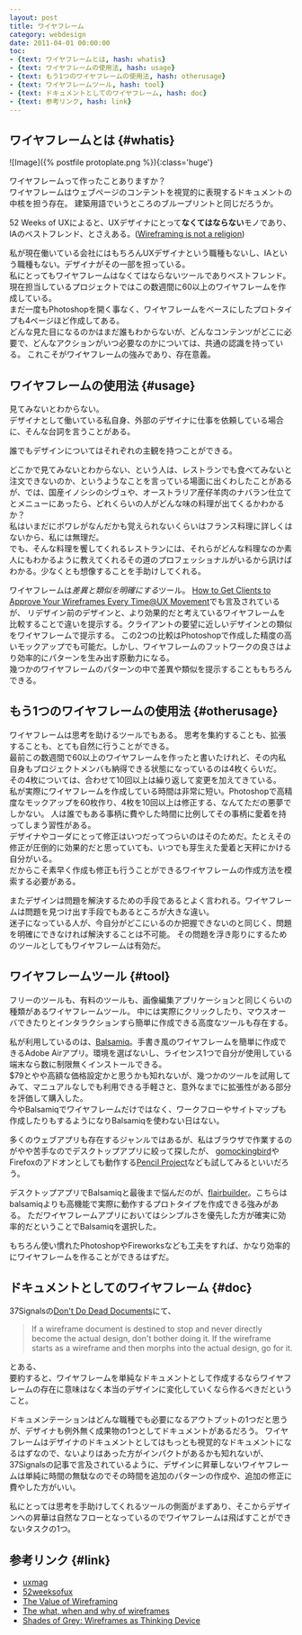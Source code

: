 ```yaml
---
layout: post
title: ワイヤフレーム
category: webdesign
date: 2011-04-01 00:00:00
toc:
- {text: ワイヤフレームとは, hash: whatis}
- {text: ワイヤフレームの使用法, hash: usage}
- {text: もう1つのワイヤフレームの使用法, hash: otherusage}
- {text: ワイヤフレームツール, hash: tool}
- {text: ドキュメントとしてのワイヤフレーム, hash: doc}
- {text: 参考リンク, hash: link}
---
```


## ワイヤフレームとは {#whatis}

![Image]({% postfile protoplate.png %}){:class='huge'}

ワイヤフレームって作ったことありますか？  
ワイヤフレームはウェブページのコンテントを視覚的に表現するドキュメントの中核を担う存在。
建築用語でいうところのブループリントと同じだろうか。

52 Weeks of UXによると、UXデザイナにとって**なくてはならない**モノであり、IAのベストフレンド、とさえある。([Wireframing is not a religion](http://52weeksofux.com/post/866406780/wireframing-is-not-a-religion))

私が現在働いている会社にはもちろんUXデザイナという職種もないし、IAという職種もない。デザイナがその一部を担っている。  
私にとってもワイヤフレームはなくてはならないツールでありベストフレンド。現在担当しているプロジェクトではこの数週間に60以上のワイヤフレームを作成している。  
まだ一度もPhotoshopを開く事なく、ワイヤフレームをベースにしたプロトタイプも4ページほど作成してある。  
どんな見た目になるのかはまだ誰もわからないが、どんなコンテンツがどこに必要で、どんなアクションがいつ必要なのかについては、共通の認識を持っている。
これこそがワイヤフレームの強みであり、存在意義。

## ワイヤフレームの使用法 {#usage}

見てみないとわからない。  
デザイナとして働いている私自身、外部のデザイナに仕事を依頼している場合に、そんな台詞を言うことがある。

誰でもデザインについてはそれぞれの主観を持つことができる。

どこかで見てみないとわからない、という人は、レストランでも食べてみないと注文できないのか、というようなことを言っている場面に出くわしたことがあるが、では、国産イノシシのシヴュや、オーストラリア産仔羊肉のナバラン仕立てとメニューにあったら、どれくらいの人がどんな味の料理が出てくるかわかるか？  
私はいまだにポワレがなんだかも覚えられないくらいはフランス料理に詳しくはないから、私には無理だ。  
でも、そんな料理を饗してくれるレストランには、それらがどんな料理なのか素人にもわかるように教えてくれるその道のプロフェッショナルがいるから訊けばわかる。少なくとも想像することを手助けしてくれる。

ワイヤフレームは*差異と類似を明確にする*ツール。
[How to Get Clients to Approve Your Wireframes Every Time@UX Movement](http://uxmovement.com/wireframes/how-to-get-clients-to-approve-your-wireframes-every-time)でも言及されているが、
リデザイン前のデザインと、より効果的だと考えているワイヤフレームを比較することで違いを提示する。クライアントの要望に近しいデザインとの類似をワイヤフレームで提示する。
この2つの比較はPhotoshopで作成した精度の高いモックアップでも可能だ。しかし、ワイヤフレームのフットワークの良さはより効率的にパターンを生み出す原動力になる。  
幾つかのワイヤフレームのパターンの中で差異や類似を提示することももちろんできる。

## もう1つのワイヤフレームの使用法 {#otherusage}

ワイヤフレームは思考を助けるツールでもある。
思考を集約することも、拡張することも、とても自然に行うことができる。  
最前この数週間で60以上のワイヤフレームを作ったと書いたけれど、その内私自身もプロジェクトメンバも納得できる状態になっているのは4枚くらいだ。  
その4枚については、合わせて10回以上は繰り返して変更を加えてきている。  
私が実際にワイヤフレームを作成している時間は非常に短い。Photoshopで高精度なモックアップを60枚作り、4枚を10回以上は修正する、なんてただの悪夢でしかない。
人は誰でもある事柄に費やした時間に比例してその事柄に愛着を持ってしまう習性がある。  
デザイナやコーダにとって修正はいつだってつらいのはそのためだ。たとえその修正が圧倒的に効果的だと思っていても、いつでも芽生えた愛着と天秤にかける自分がいる。  
だからこそ素早く作成も修正も行うことができるワイヤフレームの作成方法を模索する必要がある。

またデザインは問題を解決するための手段であるとよく言われる。ワイヤフレームは問題を見つけ出す手段でもあるところが大きな違い。  
迷子になっている人が、今自分がどこにいるのか把握できないのと同じく、問題を明確にできなければ解決することは不可能。
その問題を浮き彫りにするためのツールとしてもワイヤフレームは有効だ。

## ワイヤフレームツール {#tool}

フリーのツールも、有料のツールも、画像編集アプリケーションと同じくらいの種類があるワイヤフレームツール。
中には実際にクリックしたり、マウスオーバできたりとインタラクションすら簡単に作成できる高度なツールも存在する。

私が利用しているのは、[Balsamiq](http://balsamiq.com/)。手書き風のワイヤフレームを簡単に作成できるAdobe
Airアプリ。環境を選ばないし、ライセンス1つで自分が使用している端末なら数に制限無くインストールできる。  
$79とやや高額な価格設定かと思うかも知れないが、幾つかのツールを試用してみて、マニュアルなしでも利用できる手軽さと、意外なまでに拡張性がある部分を評価して購入した。  
今やBalsamiqでワイヤフレームだけではなく、ワークフローやサイトマップも作成したりもするようになりBalsamiqを使わない日はない。

多くのウェブアプリも存在するジャンルではあるが、私はブラウザで作業するのがやや苦手なのでデスクトップアプリに絞って探したが、
[gomockingbird](https://gomockingbird.com/)やFirefoxのアドオンとしても動作する[Pencil Project](http://pencil.evolus.vn/en-US/Home.aspx)なども試してみるといいだろう。

デスクトップアプリでBalsamiqと最後まで悩んだのが、[flairbuilder](http://www.flairbuilder.com/)。こちらはbalsamiqよりも高機能で実際に動作するプロトタイプを作成できる強みがある。
ただワイヤフレームアプリにおいてはシンプルさを優先した方が確実に効率的だということでBalsamiqを選択した。

もちろん使い慣れたPhotoshopやFireworksなども工夫をすれば、かなり効率的にワイヤフレームを作ることができるはずだ。  

## ドキュメントとしてのワイヤフレーム {#doc}

37Signalsの[Don't Do Dead Documents](http://gettingreal.37signals.com/ch11_Dont_Do_Dead_Documents.php)にて、

> If a wireframe document is destined to stop and never directly become the actual design, don't bother doing it. 
> If the wireframe starts as a wireframe and then morphs into the actual design, go for it.

とある、  
要約すると、ワイヤフレームを単純なドキュメントとして作成するならワイヤフレームの存在に意味はなく本当のデザインに変化していくなら作るべきだということ。

ドキュメンテーションはどんな職種でも必要になるアウトプットの1つだと思うが、デザイナも例外無く成果物の1つとしてドキュメントがあるだろう。
ワイヤフレームはデザイナのドキュメントとしてはもっとも視覚的なドキュメントになるはずなので、ないよりはあった方がインパクトがあるかも知れないが、
37Signalsの記事で言及されているように、デザインに昇華しないワイヤフレームは単純に時間の無駄なのでその時間を追加のパターンの作成や、追加の修正に費やした方がいい。

私にとっては思考を手助けしてくれるツールの側面がまずあり、そこからデザインへの昇華は自然なフローとなっているのでワイヤフレームは飛ばすことができないタスクの1つ。

## 参考リンク {#link}

- [uxmag](http://www.uxmag.com/design/shades-of-grey-wireframes-as-thinking-device)
- [52weeksofux](http://52weeksofux.com/post/866406780/wireframing-is-not-a-religion)
- [The Value of Wireframing](http://leehardingonline.co.uk/2010/06/the-value-of-wireframing/)
- [The what, when and why of wireframes](http://userpathways.com/2008/06/the-what-when-and-why-of-wireframes/)
- [Shades of Grey: Wireframes as Thinking Device](http://www.uxmag.com/design/shades-of-grey-wireframes-as-thinking-device)
